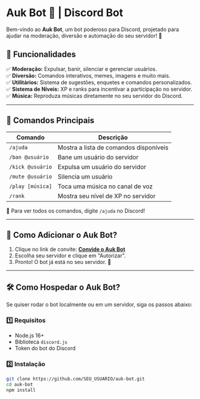 # Auk Bot 🤖 | Discord Bot

Bem-vindo ao **Auk Bot**, um bot poderoso para Discord, projetado para ajudar na moderação, diversão e automação do seu servidor! 🚀

## 📌 Funcionalidades
✅ **Moderação:** Expulsar, banir, silenciar e gerenciar usuários.  
✅ **Diversão:** Comandos interativos, memes, imagens e muito mais.  
✅ **Utilitários:** Sistema de sugestões, enquetes e comandos personalizados.  
✅ **Sistema de Níveis:** XP e ranks para incentivar a participação no servidor.  
✅ **Música:** Reproduza músicas diretamente no seu servidor do Discord.  

---

## 🔧 Comandos Principais

| Comando | Descrição |
|---------|------------|
| `/ajuda` | Mostra a lista de comandos disponíveis |
| `/ban @usuário` | Bane um usuário do servidor |
| `/kick @usuário` | Expulsa um usuário do servidor |
| `/mute @usuário` | Silencia um usuário |
| `/play [música]` | Toca uma música no canal de voz |
| `/rank` | Mostra seu nível de XP no servidor |

🔹 Para ver todos os comandos, digite `/ajuda` no Discord!

---

## 🚀 Como Adicionar o Auk Bot?

1. Clique no link de convite: **[Convide o Auk Bot](https://discord.com/oauth2/authorize?client_id=SEU_CLIENT_ID&scope=bot&permissions=8)**  
2. Escolha seu servidor e clique em "Autorizar".  
3. Pronto! O bot já está no seu servidor. 🎉  

---

## 🛠 Como Hospedar o Auk Bot?

Se quiser rodar o bot localmente ou em um servidor, siga os passos abaixo:

### **1️⃣ Requisitos**
- Node.js 16+  
- Biblioteca `discord.js`  
- Token do bot do Discord  

### **2️⃣ Instalação**
```sh
git clone https://github.com/SEU_USUARIO/auk-bot.git
cd auk-bot
npm install
